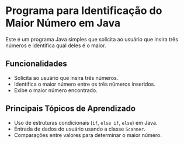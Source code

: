 # Programa para Identificação do Maior Número em Java

Este é um programa Java simples que solicita ao usuário que insira três números e identifica qual deles é o maior.

## Funcionalidades

- Solicita ao usuário que insira três números.
- Identifica o maior número entre os três números inseridos.
- Exibe o maior número encontrado.

## Principais Tópicos de Aprendizado

- Uso de estruturas condicionais (`if`, `else if`, `else`) em Java.
- Entrada de dados do usuário usando a classe `Scanner`.
- Comparações entre valores para determinar o maior número.


